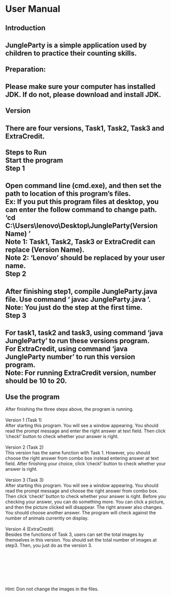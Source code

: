 User Manual<br>
===
Introduction<br>
---
JungleParty is a simple application used by children to practice their counting skills.<br>
<br>
Preparation:<br>
---
Please make sure your computer has installed JDK. If do not, please download and install JDK.<br>
<br>
Version<br>
---
There are four versions, Task1, Task2, Task3 and ExtraCredit.<br>
 <br>
Steps to Run<br>
Start the program<br>
Step 1<br>
---
Open command line (cmd.exe), and then set the path to location of this program’s files.<br>
Ex: If you put this program files at desktop, you can enter the follow command to change path.<br>
‘cd C:\Users\lenovo\Desktop\JungleParty\(Version Name) ’<br>
Note 1: Task1, Task2, Task3 or ExtraCredit can replace (Version Name).<br>
Note 2: ‘Lenovo’ should be replaced by your user name.<br>
Step 2<br>
---
After finishing step1, compile JungleParty.java file. Use command ‘ javac JungleParty.java ’. <br>
Note: You just do the step at the first time.<br>
Step 3<br>
---
For task1, task2 and task3, using command ‘java JungleParty’ to run these versions program.<br>
For ExtraCredit, using command ‘java JungleParty number’ to run this version program.<br>
Note: For running ExtraCredit version, number should be 10 to 20.<br>
<br>
Use the program<br>
---
After finishing the three steps above, the program is running.<br>
<br>
Version 1 (Task 1)<br>
After starting this program. You will see a window appearing. You should read the prompt message and enter the right answer at text field. Then click ‘check!’ button to check whether your answer is right.<br>
<br>
Version 2 (Task 2)<br>
This version has the same function with Task 1. However, you should choose the right answer from combo box instead entering answer at text field. After finishing your choice, click ‘check!’ button to check whether your answer is right.<br>
<br>
Version 3 (Task 3)<br>
After starting this program. You will see a window appearing. You should read the prompt message and choose the right answer from combo box. Then click ‘check!’ button to check whether your answer is right. Before you checking your answer, you can do something more. You can click a picture, and then the picture clicked will disappear. The right answer also changes. You should choose another answer. The program will check against the number of animals currently on display.<br>
<br>
Version 4 (ExtraCredit)<br>
Besides the functions of Task 3, users can set the total images by themselves in this version. You should set the total number of images at step3. Then, you just do as the version 3.<br>
<br>
<br>
<br>
<br>
<br>
<br>
<br>
Hint: Don not change the images in the files.<br>

